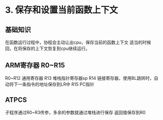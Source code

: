 # 3. 保存和设置当前函数上下文
## 基础知识
在函数运行过程中，协程会主动让出cpu，保存当前的函数上下文
适当的时候回，在将保存的上下文恢复到cpu继续运行。
## ARM寄存器 R0~R15
R0~R12 通用寄存器
R13 堆栈指针寄存器sp
R14 链接寄存器，使用BL跳转时，自动将下一条指令的地址保存到LR中
R15 PC指针

## ATPCS
子程序通过R0~R3传参，多余的参数就通过堆栈进行保存
返回值保存到R0



